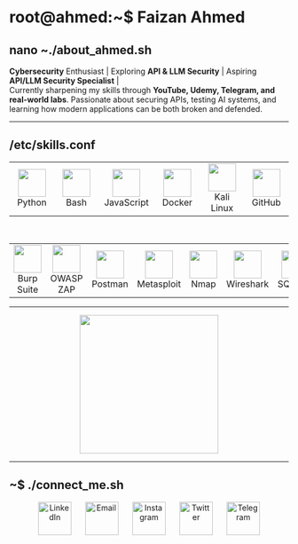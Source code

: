  # root@ahmed:~$ Faizan Ahmed
  


## nano ~./about_ahmed.sh 

**Cybersecurity** Enthusiast | Exploring **API & LLM Security** | 
Aspiring **API/LLM Security Specialist** | <br>
Currently sharpening my skills through **YouTube, Udemy, Telegram, and real-world labs**. Passionate about securing APIs, testing AI systems, and learning how modern applications can be both broken and defended.  


---

## /etc/skills.conf  
 

<div align="center">

<table>
<tr>
<td align="center" width="100">
<img src="https://cdn.jsdelivr.net/gh/devicons/devicon/icons/python/python-original.svg" width="50"/><br>Python
</td>
<td align="center" width="100">
<img src="https://cdn.jsdelivr.net/gh/devicons/devicon/icons/bash/bash-original.svg" width="50"/><br>Bash
</td>
<td align="center" width="100">
<img src="https://cdn.jsdelivr.net/gh/devicons/devicon/icons/javascript/javascript-original.svg" width="50"/><br>JavaScript
</td>
<td align="center" width="100">
<img src="https://cdn.jsdelivr.net/gh/devicons/devicon/icons/docker/docker-original.svg" width="50"/><br>Docker
</td>
<td align="center" width="100">
<img src="https://upload.wikimedia.org/wikipedia/commons/2/2b/Kali-dragon-icon.svg" width="50"/><br>Kali Linux
</td>
<td align="center" width="100">
<img src="https://cdn.jsdelivr.net/gh/devicons/devicon/icons/github/github-original.svg" width="50"/><br>GitHub
</td>
</tr>
</table>

<br>

<table>
<tr>
<td align="center" width="100">
<img src="https://encrypted-tbn0.gstatic.com/images?q=tbn:ANd9GcQSUqXIfMA5SWejplac2niPnKswtWJYB7Ev_w&s" width="50"/><br>Burp Suite
</td>
<td align="center" width="100">
<img src="https://avatars.githubusercontent.com/u/6716868?s=200&v=4" width="50"/><br>OWASP ZAP
</td>
<td align="center" width="100">
<img src="https://uxwing.com/wp-content/themes/uxwing/download/brands-and-social-media/postman-icon.png" width="50"/><br>Postman
</td>
<td align="center" width="100">
<img src="https://dashboard.snapcraft.io/site_media/appmedia/2022/08/metasploit-framework-logo.svg.png" width="50"/><br>Metasploit
</td>
<td align="center" width="100">
<img src="https://img.icons8.com/color/512/nmap.png" width="50"/><br>Nmap
</td>
<td align="center" width="100">
<img src="https://images.icon-icons.com/1381/PNG/512/wireshark_94067.png" width="50"/><br>Wireshark
</td>
<td align="center" width="100">
<img src="https://gitlab.com/uploads/-/system/project/avatar/11904321/kali-sqlmap.png" width="50"/><br>SQLMap
</td>
</tr>
</table>

</div>




---

<div style="text-align: center;">
  <img src="https://i.pinimg.com/originals/7f/f8/bf/7ff8bffd16827dfb931124279963b208.png" width="250"/>
</div>


---


## ~\$ ./connect_me.sh  

<div align="center" style="display: flex; justify-content: center; gap: 25px; list-style: none;">

  <a href="https://www.linkedin.com/in/faizan-ahmed-1b588331b/">
    <img src="https://github.com/user-attachments/assets/9405f623-4275-4668-93c1-0ef4031cc71e" alt="LinkedIn" width="60" height="60"/>
  </a>

  <a href="mailto:forfaizanahmed@gmail.com">
    <img src="https://github.com/user-attachments/assets/6b42ce94-1793-4966-a564-426732db320b" alt="Email" width="60" height="60"/>
  </a>

  <a href="https://instagram.com/faizan_ahmed_2008">
    <img src="https://github.com/user-attachments/assets/caa127e9-d438-45aa-ac60-a7381deaa1ad" alt="Instagram" width="60" height="60"/>
  </a>

  <a href="https://twitter.com/FaizanAhmed2008">
    <img src="https://github.com/user-attachments/assets/67e01382-997e-497f-ac1f-ce338f78716a" alt="Twitter" width="60" height="60"/>
  </a>

  <a href="https://t.me/faizan_ahmed_2008">
    <img src="https://upload.wikimedia.org/wikipedia/commons/8/82/Telegram_logo.svg" alt="Telegram" width="60" height="60"/>
  </a>

</div>


